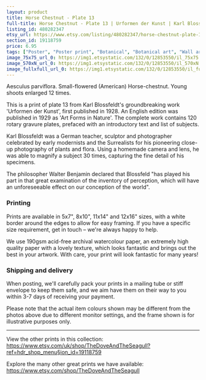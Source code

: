 ```yaml
---
layout: product
title: Horse Chestnut - Plate 13 
full-title: Horse Chestnut - Plate 13 | Urformen der Kunst | Karl Blossfeldt |  Botanical print, wall art, room decor, black & white, sepia, vintage
listing_id: 480282347
etsy_url: https://www.etsy.com/listing/480282347/horse-chestnut-plate-13-urformen-der?utm_source=thedoveandtheseagull&utm_medium=api&utm_campaign=api
section_id: 19118759
price: 6.95
tags: ["Poster", "Poster print", "Botanical", "Botanical art", "Wall art", "Botanical poster", "Photograph", "Vintage", "Black and white", "Sepia", "Minimal", "Fern", "High quality print"]
image_75x75_url_0: https://img1.etsystatic.com/132/0/12853550/il_75x75.1093851423_tt6t.jpg
image_570xN_url_0: https://img1.etsystatic.com/132/0/12853550/il_570xN.1093851423_tt6t.jpg
image_fullxfull_url_0: https://img1.etsystatic.com/132/0/12853550/il_fullxfull.1093851423_tt6t.jpg
---
```

Aesculus parviflora. Small-flowered (American) Horse-chestnut. Young shoots enlarged 12 times.

This is a print of plate 13 from Karl Blossfeldt&#39;s groundbreaking work &#39;Urformen der Kunst&#39;, first published in 1928. An English edition was published in 1929 as &#39;Art Forms in Nature&#39;. The complete work contains 120 rotary gravure plates, prefaced with an introductory text and list of subjects.

Karl Blossfeldt was a German teacher, sculptor and photographer celebrated by early modernists and the Surrealists for his pioneering close-up photography of plants and flora. Using a homemade camera and lens, he was able to magnify a subject 30 times, capturing the fine detail of his specimens.

The philosopher Walter Benjamin declared that Blossfeld &quot;has played his part in that great examination of the inventory of perception, which will have an unforeseeable effect on our conception of the world&quot;. 

### Printing

Prints are available in 5x7&quot;, 8x10&quot;, 11x14&quot; and 12x16&quot; sizes, with a white border around the edges to allow for easy framing. If you have a specific size requirement, get in touch – we&#39;re always happy to help.

We use 190gsm acid-free archival watercolour paper, an extremely high quality paper with a lovely texture, which looks fantastic and brings out the best in your artwork. With care, your print will look fantastic for many years!

### Shipping and delivery

When posting, we&#39;ll carefully pack your prints in a mailing tube or stiff envelope to keep them safe, and we aim have them on their way to you within 3-7 days of receiving your payment.

Please note that the actual item colours shown may be different from the photos above due to different monitor settings, and the frame shown is for illustrative purposes only.

---

View the other prints in this collection: https://www.etsy.com/uk/shop/TheDoveAndTheSeagull?ref=hdr_shop_menu§ion_id=19118759

Explore the many other great prints we have available: https://www.etsy.com/shop/TheDoveAndTheSeagull
